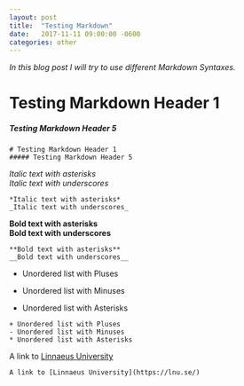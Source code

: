 ```yaml
---
layout: post
title:  "Testing Markdown"
date:   2017-11-11 09:00:00 -0600
categories: other
---
```


_In this blog post I will try to use different Markdown Syntaxes._

# Testing Markdown Header 1
##### Testing Markdown Header 5

```
# Testing Markdown Header 1
##### Testing Markdown Header 5
```

*Italic text with asterisks*  
_Italic text with underscores_  

```
*Italic text with asterisks* 
_Italic text with underscores_
```

**Bold text with asterisks**  
__Bold text with underscores__ 


```
**Bold text with asterisks**
__Bold text with underscores__
```

+ Unordered list with Pluses
- Unordered list with Minuses
* Unordered list with Asterisks

```
+ Unordered list with Pluses
- Unordered list with Minuses
* Unordered list with Asterisks
```

A link to [Linnaeus University](.https://lnu.se/)

```
A link to [Linnaeus University](https://lnu.se/)
```
